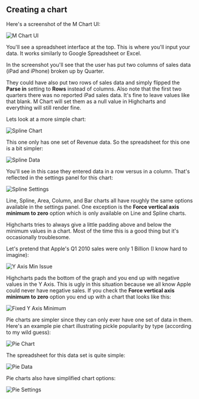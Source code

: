 ## Creating a chart ##

Here's a screenshot of the M Chart UI:

![M Chart UI](https://methnen.com/misc/m-chart/ui.png)

You'll see a spreadsheet interface at the top.  This is where you'll input your data.  It works similarly to Google Spreadsheet or Excel.

In the screenshot you'll see that the user has put two columns of sales data (iPad and iPhone) broken up by Quarter.

They could have also put two rows of sales data and simply flipped the **Parse in** setting to **Rows** instead of columns.  Also note that the first two quarters there was no reported iPad sales data.  It's fine to leave values like that blank.  M Chart will set them as a null value in Highcharts and everything will still render fine.

Lets look at a more simple chart:

![Spline Chart](https://methnen.com/misc/m-chart/spline.png)

This one only has one set of Revenue data.  So the spreadsheet for this one is a bit simpler:

![Spline Data](https://methnen.com/misc/m-chart/spline-data.png)

You'll see in this case they entered data in a row versus in a column.  That's reflected in the settings panel for this chart:

![Spline Settings](https://methnen.com/misc/m-chart/spline-settings.png)

Line, Spline, Area, Column, and Bar charts all have roughly the same options available in the settings panel.  One exception is the **Force vertical axis minimum to zero** option which is only available on Line and Spline charts.

Highcharts tries to always give a little padding above and below the minimum values in a chart.  Most of the time this is a good thing but it's occasionally troublesome. 

Let's pretend that Apple's Q1 2010 sales were only 1 Billion (I know hard to imagine):

![Y Axis Min Issue](https://methnen.com/misc/m-chart/y-axis-min-problem-example.png)

Highcharts pads the bottom of the graph and you end up with negative values in the Y Axis.  This is ugly in this situation because we all know Apple could never have negative sales.  If you check the **Force vertical axis minimum to zero** option you end up with a chart that looks like this:

![Fixed Y Axis Minimum](https://methnen.com/misc/m-chart/y-axis-min-fixed-example.png)

Pie charts are simpler since they can only ever have one set of data in them.  Here's an example pie chart illustrating pickle popularity by type (according to my wild guess):

![Pie Chart](https://methnen.com/misc/m-chart/pie.png)

The spreadsheet for this data set is quite simple:

![Pie Data](https://methnen.com/misc/m-chart/pie-data.png)

Pie charts also have simplified chart options:

![Pie Settings](https://methnen.com/misc/m-chart/pie-settings.png)